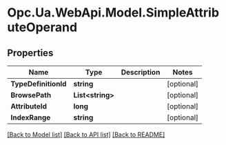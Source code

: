 # Opc.Ua.WebApi.Model.SimpleAttributeOperand

## Properties

Name | Type | Description | Notes
------------ | ------------- | ------------- | -------------
**TypeDefinitionId** | **string** |  | [optional] 
**BrowsePath** | **List&lt;string&gt;** |  | [optional] 
**AttributeId** | **long** |  | [optional] 
**IndexRange** | **string** |  | [optional] 

[[Back to Model list]](../README.md#documentation-for-models) [[Back to API list]](../README.md#documentation-for-api-endpoints) [[Back to README]](../README.md)


